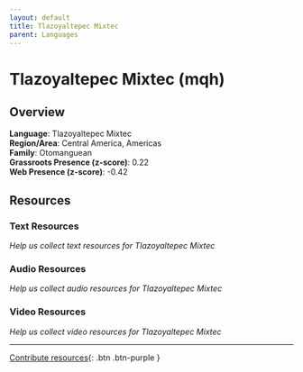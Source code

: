 ```yaml
---
layout: default
title: Tlazoyaltepec Mixtec
parent: Languages
---
```


# Tlazoyaltepec Mixtec (mqh)

## Overview

**Language**: Tlazoyaltepec Mixtec  
**Region/Area**: Central America, Americas  
**Family**: Otomanguean  
**Grassroots Presence (z-score)**: 0.22  
**Web Presence (z-score)**: -0.42  

## Resources

### Text Resources
*Help us collect text resources for Tlazoyaltepec Mixtec*

### Audio Resources
*Help us collect audio resources for Tlazoyaltepec Mixtec*

### Video Resources
*Help us collect video resources for Tlazoyaltepec Mixtec*

---

[Contribute resources](https://forms.office.com/e/1SfLJx3u1r){: .btn .btn-purple }
